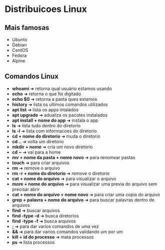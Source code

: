 # Distribuicoes Linux

## Mais famosas

* Ubunto
* Debian
* CentOS
* Fedora
* Alpine

## Comandos Linux

* **whoami** ➜ retorna qual usuário estamos usando
* **echo** ➜ retorna o que foi digitado
* **echo $0** ➜ retorna a pasta ques estamos
* **history** ➜ lista os ultimos comandos utilizados
* **apt list** ➜ lista os apps intalados
* **apt upgrade** ➜ adualiza os pacotes instalados
* **apt install + nome do app** ➜ instala o app
* **ls** ➜ lista tudo dentro do diretorio
* **ls -l** ➜ lista com informacoes do diretorio
* **cd + nome do diretorio** ➜ muda o diretorio
* **cd ..** ➜ volta um diretorio
* **mkdir + nome** ➜ cria um novo diretório
* **cd ~** ➜ vai para a home
* **mv + nome da pasta + nome novo** ➜ para renomear pastas
* **touch** ➜ para criar arquivos
* **rm** ➜ remove o arquivo
* **rm -r + nome do diretorio** ➜ remove o diretorio
* **cat + nome do arquivo** ➜ para visualizar o arquivo
* **more + nome do arquivo** ➜ para visualizar uma previa do arquivo sem precisar abrir
* **cat + nome do arquivo + nome novo** ➜ para criar uma copia do arquivo
* **grep + palavra + nome do arquivo** ➜ para buscar palavras dentro de arquivos
* **find** ➜ buscar arquivos
* **find -type -d** ➜ busca diretorios
* **find -type -f** ➜ busca arquivos
* **;** ➜ para dar varios comandos de uma vez
* **&&** ➜ para dar varios comandos validando um por um
* **kill + id do processo** ➜ mata processos
* **ps** ➜ lista processos